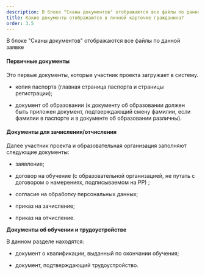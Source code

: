 ```yaml
---
description: В блоке "Сканы документов" отображаются все файлы по данной заявке
title: Какие документы отображаются в личной карточке гражданина?
order: 3.5
---
```


В блоке "Сканы документов" отображаются все файлы по данной заявке

#### Первичные документы

Это первые документы, которые участник проекта загружает в систему.

-  копия паспорта (главная страница паспорта и страницы регистрации);

-  документ об образовании (к документу об образовании должен быть приложен документ, подтверждающий смену фамилии, если фамилии в паспорте и в документе об образовании различны).

#### **Документы для зачисления/отчисления**

Далее участник проекта и образовательная организация заполняют следующие документы:

-  заявление;

-  договор на обучение (с образовательной организацией, не путать с договором о намерениях, подписываемом на РР) ;

-  согласие на обработку персональных данных;

-  приказ на зачисление;

-  приказ на отчисление.

**Документы об обучении и трудоустройстве**

В данном разделе находятся:

-  документ о квалификации, выданный по окончании обучения;

-  документ, подтверждающий трудоустройство.